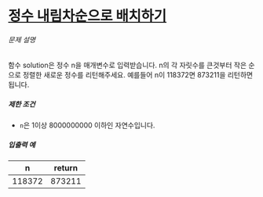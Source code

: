 # [정수 내림차순으로 배치하기](https://school.programmers.co.kr/learn/courses/30/lessons/12933)


###### 문제 설명


함수 solution은 정수 n을 매개변수로 입력받습니다. n의 각 자릿수를 큰것부터 작은 순으로 정렬한 새로운 정수를 리턴해주세요. 예를들어 n이 118372면 873211을 리턴하면 됩니다.


##### 제한 조건


* `n`은 1이상 8000000000 이하인 자연수입니다.


##### 입출력 예




| n | return |
| --- | --- |
| 118372 | 873211 |


